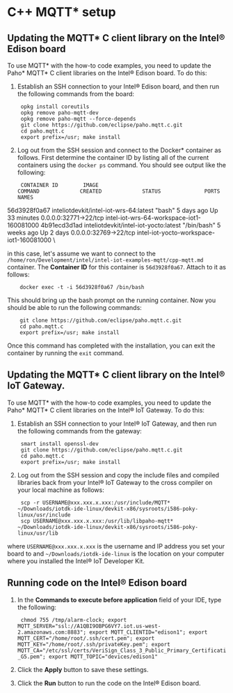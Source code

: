 # C++ MQTT\* setup

## Updating the MQTT\* C client library on the Intel® Edison board

To use MQTT\* with the how-to code examples, you need to update the Paho\* MQTT\* C client libraries on the Intel® Edison board. To do this:

1. Establish an SSH connection to your Intel® Edison board, and then run the following commands from the board:

        opkg install coreutils
        opkg remove paho-mqtt-dev
        opkg remove paho-mqtt --force-depends
        git clone https://github.com/eclipse/paho.mqtt.c.git
        cd paho.mqtt.c
        export prefix=/usr; make install

2. Log out from the SSH session and connect to the Docker\* container as follows. First determine the container ID by listing all of the current containers using the `docker ps` command. You should see output like the following:

        CONTAINER ID        IMAGE                                    COMMAND             CREATED             STATUS              PORTS                   NAMES
56d3928f0a67        inteliotdevkit/intel-iot-wrs-64:latest   "bash"              5 days ago          Up 33 minutes       0.0.0.0:32771->22/tcp   intel-iot-wrs-64-workspace-iot1-160081000
4b91ecd3d1ad        inteliotdevkit/intel-iot-yocto:latest    "/bin/bash"         5 weeks ago         Up 2 days           0.0.0.0:32769->22/tcp   intel-iot-yocto-workspace-iot1-160081000
\

in this case, let's assume we want to connect to the `/home/ron/Development/intel/intel-iot-examples-mqtt/cpp-mqtt.md` container. The **Container ID** for this container is `56d3928f0a67`. Attach to it as follows:

        docker exec -t -i 56d3928f0a67 /bin/bash

This should bring up the bash prompt on the running container. Now you should be able to run the following commands:

        git clone https://github.com/eclipse/paho.mqtt.c.git
        cd paho.mqtt.c
        export prefix=/usr; make install

Once this command has completed with the installation, you can exit the container by running the `exit` command.

## Updating the MQTT\* C client library on the Intel® IoT Gateway.

To use MQTT\* with the how-to code examples, you need to update the Paho\* MQTT\* C client libraries on the Intel® IoT Gateway. To do this:

1. Establish an SSH connection to your Intel® IoT Gateway, and then run the following commands from the gateway:

        smart install openssl-dev
        git clone https://github.com/eclipse/paho.mqtt.c.git
        cd paho.mqtt.c
        export prefix=/usr; make install

2. Log out from the SSH session and copy the include files and compiled libraries back from your Intel® IoT Gateway to the cross compiler on your local machine as follows:

        scp -r USERNAME@xxx.xxx.x.xxx:/usr/include/MQTT* ~/Downloads/iotdk-ide-linux/devkit-x86/sysroots/i586-poky-linux/usr/include
        scp USERNAME@xxx.xxx.x.xxx:/usr/lib/libpaho-mqtt* ~/Downloads/iotdk-ide-linux/devkit-x86/sysroots/i586-poky-linux/usr/lib

where `USERNAME@xxx.xxx.x.xxx` is the username and IP address you set your board to and `~/Downloads/iotdk-ide-linux` is the location on your computer where you installed the Intel® IoT Developer Kit.

## Running code on the Intel® Edison board

1. In the **Commands to execute before application** field of your IDE, type the following:

        chmod 755 /tmp/alarm-clock; export MQTT_SERVER="ssl://A1QBI9OBPG6VY7.iot.us-west-2.amazonaws.com:8883"; export MQTT_CLIENTID="edison1"; export MQTT_CERT="/home/root/.ssh/cert.pem"; export MQTT_KEY="/home/root/.ssh/privateKey.pem"; export MQTT_CA="/etc/ssl/certs/VeriSign_Class_3_Public_Primary_Certification_Authority_-_G5.pem"; export MQTT_TOPIC="devices/edison1"

2. Click the **Apply** button to save these settings.
3. Click the **Run** button to run the code on the Intel® Edison board.
